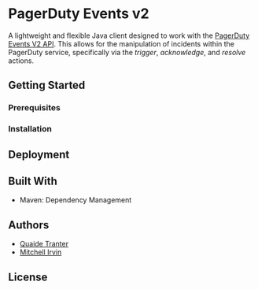 # PagerDuty Events v2

A lightweight and flexible Java client designed to work with the [PagerDuty Events V2 API](https://developer.pagerduty.com/docs/events-api-v2/overview/). This allows for the manipulation of incidents within the PagerDuty service, specifically via the *trigger*, *acknowledge*, and *resolve* actions.

## Getting Started

### Prerequisites

### Installation

## Deployment

## Built With
- Maven: Dependency Management

## Authors
- [Quaide Tranter](http://www.quaidetranter.com)
- [Mitchell Irvin](https://github.com/mitchellirvin)

## License
